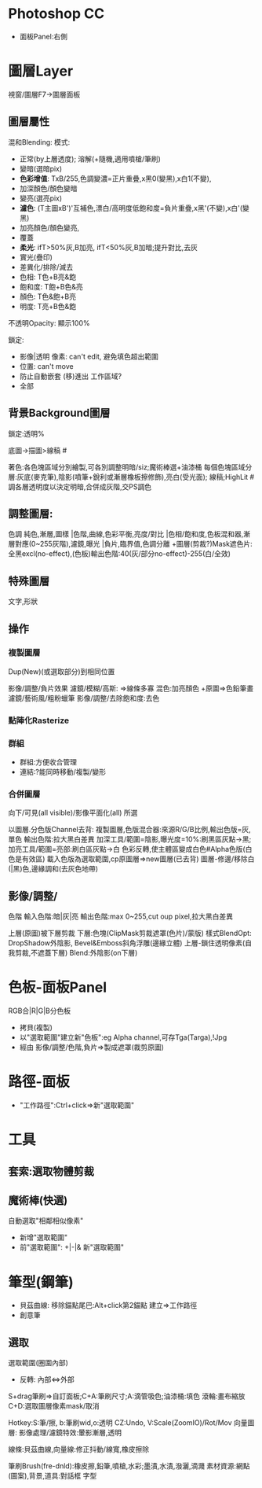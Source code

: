 # Photoshop CC

* 面板Panel:右側

# 圖層Layer
視窗/圖層F7->圖層面板

## 圖層屬性
混和Blending:
模式:
* 正常(by上層透度); 溶解(+隨機,適用噴槍/筆刷)
* 變暗(選暗pix)
 * **色彩增值**: TxB/255,色調變濃=正片重疊,x黑0(變黑),x白1(不變),
 * 加深顏色/顏色變暗
* 變亮(選亮pix)
 * **濾色**: (T主圖xB')'互補色,漂白/高明度低飽和度=負片重疊,x黑'(不變),x白'(變黑)
 * 加亮顏色/顏色變亮,
* 覆蓋
 * **柔光**: ifT>50%灰,B加亮, ifT<50%灰,B加暗;提升對比,去灰
 * 實光(疊印)
* 差異化/排除/減去
* 色相: T色+B亮&飽
 * 飽和度: T飽+B色&亮
 * 顏色: T色&飽+B亮
 * 明度: T亮+B色&飽

不透明Opacity:
 顯示100%

鎖定:
* 影像|透明 像素: can't edit, 避免填色超出範圍
* 位置: can't move
* 防止自動嵌套 (移)進出 工作區域?
* 全部

## 背景Background圖層
鎖定:透明%

底圖->描圖>線稿 #

 著色:各色塊區域分別繪製,可各別調整明暗/siz;魔術棒選+油漆桶
 每個色塊區域分層:灰底(麥克筆),陰影(噴筆+銳利或漸層橡板擦修飾),亮白(受光面);
 線稿;HighLit	#調各層透明度以決定明暗,合併成灰階,交PS調色

## 調整圖層:
 色調
 純色,漸層,圖樣
 |色階,曲線,色彩平衡,亮度/對比
 |色相/飽和度,色板混和器,漸層對應(0~255灰階),濾鏡,曝光
 |負片,臨界值,色調分離
 +圖層(剪裁?)Mask遮色片:全黑excl(no-effect),(色板)輸出色階:40(灰/部分no-effect)-255(白/全效)

## 特殊圖層
 文字,形狀

## 操作
### 複製圖層
 Dup(New)(或選取部分)到相同位置

 影像/調整/負片效果
 濾鏡/模糊/高斯: =>線條多寡
 混色:加亮顏色 +原圖=>色鉛筆畫
 濾鏡/藝術風/粗粉蠟筆
 影像/調整/去除飽和度:去色

### 點陣化Rasterize

### 群組
* 群組:方便收合管理
* 連結:?能同時移動/複製/變形

### 合併圖層
向下/可見(all visible)/影像平面化(all)
所選

以圖層.分色版Channel去背:
 複製圖層,色版混合器:來源R/G/B比例,輸出色版=灰,單色
 輸出色階:拉大黑白差異
 加深工具/範圍=陰影,曝光度=10%:刷黑區灰點->黑;
  加亮工具/範圍=亮部:刷白區灰點->白
 色彩反轉,使主體區變成白色#Alpha色版(白色是有效區)
 載入色版為選取範圍,cp原圖層=>new圖層(已去背)
  圖層-修邊/移除白(|黑)色,邊緣調和(去灰色地帶)

## 影像/調整/
色階
輸入色階:暗|灰|亮
輸出色階:max 0~255,cut oup pixel,拉大黑白差異

上層(原圖)被下層剪裁
 下層:色塊(ClipMask剪裁遮罩(色片)/蒙版)
  樣式BlendOpt: DropShadow外陰影, Bevel&Emboss斜角浮雕(邊緣立體)
上層-鎖住透明像素(自我剪裁,不遮蓋下層)
 Blend:外陰影(on下層)

# 色板-面板Panel
RGB合|R|G|B分色板
* 拷貝(複製)
* 以"選取範圍"建立新"色板":eg Alpha channel,可存Tga(Targa),!Jpg
* 經由 影像/調整/色階,負片=>製成遮罩(裁剪原圖)

# 路徑-面板
* "工作路徑":Ctrl+click=>新"選取範圍"

# 工具
## 套索:選取物體剪裁
## 魔術棒(快選)
自動選取"相鄰相似像素"
* 新增"選取範圍"
* 前"選取範圍": +|-|& 新"選取範圍"

# 筆型(鋼筆)
* 貝茲曲線: 移除錨點尾巴:Alt+click第2錨點
 建立=>工作路徑
* 創意筆

## 選取
選取範圍(圈圍內部)
* 反轉: 內部<=>外部

S+drag筆刷=>自訂面板;C+A:筆刷尺寸;A:滴管吸色;油漆桶:填色
 滾輪:畫布縮放
 C+D:選取圖層像素mask/取消

Hotkey:S:筆/擦, b:筆刷wid,o:透明 CZ:Undo, V:Scale(ZoomIO)/Rot/Mov
 向量圖層:
 影像處理/濾鏡特效:暈影漸層,透明

線條:貝茲曲線,向量線:修正抖動/線寬,橡皮擦除

筆刷Brush(fre-dnld):橡皮擦,鉛筆,噴槍,水彩;墨漬,水漬,潑灑,滴濺
素材資源:網點(圖案),背景,道具:對話框
字型
